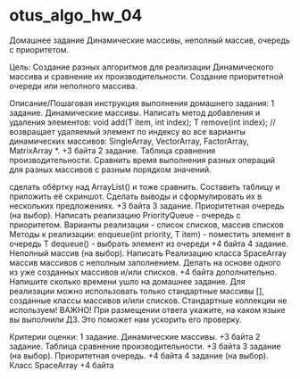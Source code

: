 # otus_algo_hw_04
Домашнее задание
Динамические массивы, неполный массив, очередь с приоритетом.

Цель:
Создание разных алгоритмов для реализации Динамического массива и сравнение их производительности. Создание приоритетной очереди или неполного массива.


Описание/Пошаговая инструкция выполнения домашнего задания:
1 задание. Динамические массивы.
Написать метод добавления и удаления элементов:
void add(T item, int index);
T remove(int index); // возвращает удаляемый элемент
по индексу во все варианты динамических массивов:
SingleArray, VectorArray, FactorArray, MatrixArray *.
+3 байта
2 задание. Таблица сравнения производительности.
Сравнить время выполнения разных операций
для разных массивов с разным порядком значений.

сделать обёртку над ArrayList() и тоже сравнить.
Составить таблицу и приложить её скриншот.
Сделать выводы и сформулировать их в нескольких предложениях.
+3 байта
3 задание. Приоритетная очередь (на выбор).
Написать реализацию PriorityQueue - очередь с приоритетом.
Варианты реализации - список списков, массив списков
Методы к реализации:
enqueue(int priority, T item) - поместить элемент в очередь
T dequeue() - выбрать элемент из очереди
+4 байта
4 задание. Неполный массив (на выбор).
Написать Реализацию класса SpaceArray массив массивов с неполным заполнением.
Делать на основе одного из уже созданных массивов и/или списков.
+4 байта дополнительно.
Напишите сколько времени ушло на домашнее задание.
Для реализации можно использовать только стандартные массивы [],
созданные классы массивов и/или списков. Стандартные коллекции не используем!
ВАЖНО! При размещении ответа укажите, на каком языке вы выполнили ДЗ. Это поможет нам ускорить его проверку.


Критерии оценки:
1 задание. Динамические массивы. +3 байта
2 задание. Таблица сравнение производительности. +3 байта
3 задание (на выбор). Приоритетная очередь. +4 байта
4 задание (на выбор). Класс SpaceArray +4 байта
